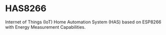 # HAS8266
Internet of Things (IoT) Home Automation System (HAS) based on ESP8266 with Energy Measurement Capabilities.
